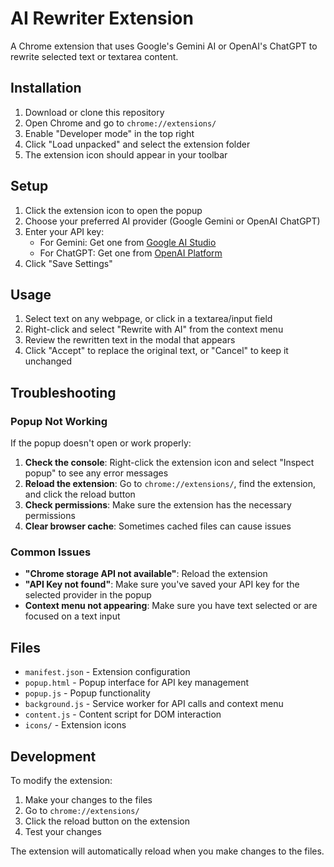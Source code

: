 # AI Rewriter Extension

A Chrome extension that uses Google's Gemini AI or OpenAI's ChatGPT to rewrite selected text or textarea content.

## Installation

1. Download or clone this repository
2. Open Chrome and go to `chrome://extensions/`
3. Enable "Developer mode" in the top right
4. Click "Load unpacked" and select the extension folder
5. The extension icon should appear in your toolbar

## Setup

1. Click the extension icon to open the popup
2. Choose your preferred AI provider (Google Gemini or OpenAI ChatGPT)
3. Enter your API key:
   - For Gemini: Get one from [Google AI Studio](https://makersuite.google.com/app/apikey)
   - For ChatGPT: Get one from [OpenAI Platform](https://platform.openai.com/api-keys)
4. Click "Save Settings"

## Usage

1. Select text on any webpage, or click in a textarea/input field
2. Right-click and select "Rewrite with AI" from the context menu
3. Review the rewritten text in the modal that appears
4. Click "Accept" to replace the original text, or "Cancel" to keep it unchanged

## Troubleshooting

### Popup Not Working

If the popup doesn't open or work properly:

1. **Check the console**: Right-click the extension icon and select "Inspect popup" to see any error messages
2. **Reload the extension**: Go to `chrome://extensions/`, find the extension, and click the reload button
3. **Check permissions**: Make sure the extension has the necessary permissions
4. **Clear browser cache**: Sometimes cached files can cause issues

### Common Issues

- **"Chrome storage API not available"**: Reload the extension
- **"API Key not found"**: Make sure you've saved your API key for the selected provider in the popup
- **Context menu not appearing**: Make sure you have text selected or are focused on a text input

## Files

- `manifest.json` - Extension configuration
- `popup.html` - Popup interface for API key management
- `popup.js` - Popup functionality
- `background.js` - Service worker for API calls and context menu
- `content.js` - Content script for DOM interaction
- `icons/` - Extension icons

## Development

To modify the extension:

1. Make your changes to the files
2. Go to `chrome://extensions/`
3. Click the reload button on the extension
4. Test your changes

The extension will automatically reload when you make changes to the files.